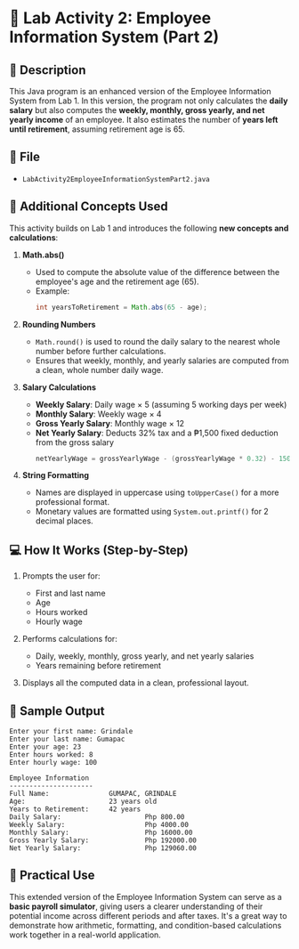 # 🧾 Lab Activity 2: Employee Information System (Part 2)

## 📌 Description

This Java program is an enhanced version of the Employee Information System from Lab 1. In this version, the program not only calculates the **daily salary** but also computes the **weekly, monthly, gross yearly, and net yearly income** of an employee. It also estimates the number of **years left until retirement**, assuming retirement age is 65.

## 📂 File
- `LabActivity2EmployeeInformationSystemPart2.java`

## 🧠 Additional Concepts Used

This activity builds on Lab 1 and introduces the following **new concepts and calculations**:

1. **Math.abs()**
   - Used to compute the absolute value of the difference between the employee's age and the retirement age (65).
   - Example:  
     ```java
     int yearsToRetirement = Math.abs(65 - age);
     ```

2. **Rounding Numbers**
   - `Math.round()` is used to round the daily salary to the nearest whole number before further calculations.
   - Ensures that weekly, monthly, and yearly salaries are computed from a clean, whole number daily wage.

3. **Salary Calculations**
   - **Weekly Salary**: Daily wage × 5 (assuming 5 working days per week)  
   - **Monthly Salary**: Weekly wage × 4  
   - **Gross Yearly Salary**: Monthly wage × 12  
   - **Net Yearly Salary**: Deducts 32% tax and a ₱1,500 fixed deduction from the gross salary  
     ```java
     netYearlyWage = grossYearlyWage - (grossYearlyWage * 0.32) - 1500;
     ```

4. **String Formatting**
   - Names are displayed in uppercase using `toUpperCase()` for a more professional format.
   - Monetary values are formatted using `System.out.printf()` for 2 decimal places.

## 💻 How It Works (Step-by-Step)

1. Prompts the user for:
   - First and last name
   - Age
   - Hours worked
   - Hourly wage

2. Performs calculations for:
   - Daily, weekly, monthly, gross yearly, and net yearly salaries
   - Years remaining before retirement

3. Displays all the computed data in a clean, professional layout.

## 🧪 Sample Output
```
Enter your first name: Grindale
Enter your last name: Gumapac
Enter your age: 23
Enter hours worked: 8
Enter hourly wage: 100

Employee Information
---------------------
Full Name:               GUMAPAC, GRINDALE  
Age:                     23 years old       
Years to Retirement:     42 years
Daily Salary:                     Php 800.00
Weekly Salary:                    Php 4000.00
Monthly Salary:                   Php 16000.00
Gross Yearly Salary:              Php 192000.00
Net Yearly Salary:                Php 129060.00
```

## 🔧 Practical Use

This extended version of the Employee Information System can serve as a **basic payroll simulator**, giving users a clearer understanding of their potential income across different periods and after taxes. It's a great way to demonstrate how arithmetic, formatting, and condition-based calculations work together in a real-world application.
